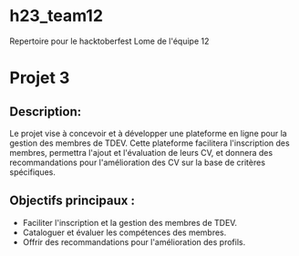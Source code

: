 # h23_team12
Repertoire pour le hacktoberfest Lome de l'équipe 12

# Projet 3
## Description:
Le projet vise à concevoir et à développer une plateforme en ligne pour la gestion des membres de TDEV. Cette plateforme facilitera l'inscription des membres, permettra l'ajout et l'évaluation de leurs CV, et donnera des recommandations pour l'amélioration des CV sur la base de critères spécifiques.
## Objectifs principaux :
- Faciliter l'inscription et la gestion des membres de TDEV.
- Cataloguer et évaluer les compétences des membres.
- Offrir des recommandations pour l'amélioration des profils.
